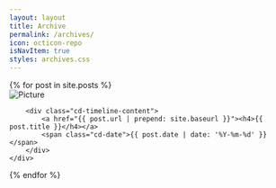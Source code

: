 ```yaml
---
layout: layout
title: Archive
permalink: /archives/
icon: octicon-repo
isNavItem: true
styles: archives.css
---
```


<section id="cd-timeline" class="cd-container">
{% for post in site.posts  %}
    <div class="cd-timeline-block" id="{{ post.date | date: '%Y-%m-%d' }}">
        <div class="cd-timeline-img cd-picture">
            <img src="{{ '/assets/img/icon-picture.svg' | prepend: site.imgrepo }}" alt="Picture">
        </div>

        <div class="cd-timeline-content">
            <a href="{{ post.url | prepend: site.baseurl }}"><h4>{{ post.title }}</h4></a>
            <span class="cd-date">{{ post.date | date: '%Y-%m-%d' }}</span>
        </div>
    </div>
{% endfor %}
</section>